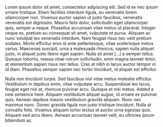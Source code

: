 Lorem ipsum dolor sit amet, consectetur adipiscing elit.
Sed id ex nec ipsum ornare tristique.
Etiam facilisis interdum ligula, eu venenatis lorem ullamcorper non.
Vivamus auctor sapien ut justo faucibus, venenatis venenatis est dignissim.
Mauris felis dolor, sollicitudin eget ullamcorper quis, semper a neque.
Phasellus accumsan vitae metus ut placerat.
Integer neque ex, pretium eu consequat sit amet, vulputate et purus.
Aliquam ac nunc volutpat leo venenatis interdum.
Nam feugiat risus nec velit pretium sodales.
Morbi efficitur eros id ante pellentesque, vitae scelerisque metus varius.
Maecenas suscipit, urna a malesuada rhoncus, sapien nulla aliquet justo, in aliquet justo libero eget sapien.
Nulla sit amet [...] a semper tellus.
Quisque lobortis, massa vitae rutrum sollicitudin, enim magna laoreet dolor, at elementum sapien risus nec tellus.
Cras at nibh in lacus auctor tempor in id diam.
Phasellus semper sapien nec tortor tincidunt, id aliquet est efficitur.

Nulla non tincidunt turpis.
Sed faucibus nisl vitae metus molestie efficitur.
Vestibulum in dapibus enim, vitae vulputate arcu.
Suspendisse leo lacus, feugiat eget nisl at, rhoncus pulvinar arcu.
Quisque et nisi metus.
Added a new sentence here.
Aliquam vestibulum aliquet augue, id ornare ex pulvinar quis.
Aenean dapibus mauris vestibulum gravida aliquam.
Nunc nec maximus nunc.
Donec gravida ligula non justo tristique tincidunt.
Nulla at convallis felis.
Vivamus aliquam tortor lectus id auctor urna egestas quis.
Aliquam sed arcu libero.
Aenean accumsan laoreet velit, eu ultricies ipsum bibendum ac.
